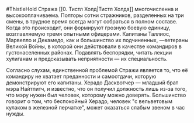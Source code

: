 #ThistleHold
Стража [[0. Тистл Холд|Тистл Холда]] многочисленна и высокооплачиваема. Полторы сотни стражников, разделенных на три смены, в трудное время всегда могут собраться в полном составе. Когда это происходит, они формируют грозную боевую единицу, возглавляемую тремя опытными офицерами. Капитаны Таллиос, Марвелло и Декамедо, как и большинство их подчиненных, —ветераны Великой Войны, в которой они действовали в качестве командиров в густонаселенных районах. Подавлять беспорядки, читать лекции хулиганам и предсказывать неприятности — их специальность.

Согласно слухам, единственной проблемой Стражи является то, что её командиру не хватает преданности и самоотдачи, которую демонстрируют его капитаны. Херадо Дасквотчер — младший брат мэра Найтпитч, и известно, что он получил должность лишь из-за того, что мэру нужен был человек, которому можно доверять. Большинство говорит о том, что беспокойный Херадо, человек "с вельветовым кулаком в железной перчатке", может оказаться слабым звеном в час нужды.